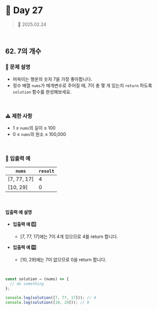 # 🌻 Day 27

> 📅 2025.02.24

<br>

## 62. 7의 개수

### 📍 문제 설명

- 머쓱이는 행운의 숫자 7을 가장 좋아합니다.
- 정수 배열 `nums`가 매개변수로 주어질 때, 7이 총 몇 개 있는지 `return` 하도록 `solution` 함수를 완성해보세요.

<br>

### ⚠️ 제한 사항

- 1 ≤ `nums`의 길이 ≤ 100
- 0 ≤ `nums`의 원소 ≤ 100,000

<br>

### 👀 입출력 예

| `nums`      | `result` |
| ----------- | -------- |
| [7, 77, 17] | 4        |
| [10, 29]    | 0        |

<br>

#### 입출력 예 설명

- **입출력 예 1️⃣**

  - [7, 77, 17]에는 7이 4개 있으므로 4를 return 합니다.

- **입출력 예 2️⃣**

  - [10, 29]에는 7이 없으므로 0을 return 합니다.

<br>

```javascript
const solution = (nums) => {
  // do something
};

console.log(solution([7, 77, 17])); // 4
console.log(solution([10, 29])); // 0
```
